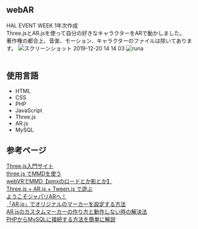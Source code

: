 ## webAR

HAL EVENT WEEK 1年次作成
<br>
Three.jsとAR.jsを使って自分の好きなキャラクターをARで動かしました。
<br>
著作権の都合上、音楽、モーション、キャラクターのファイルは除いてあります。
![スクリーンショット 2019-12-20 14 14 03](https://user-images.githubusercontent.com/50396652/71231911-2dfbc380-2333-11ea-8250-723601e14c12.png)
![runa](https://user-images.githubusercontent.com/50396652/71251065-9a42eb00-2364-11ea-936b-f0153fd316aa.jpg)
<br>
<br>
## 使用言語
- HTML
- CSS
- PHP
- JavaScript
- Three.js
- AR.js
- MySQL

## 参考ページ
[Three.js入門サイト](https://ics.media/tutorial-three/)
<br>
[three.js でMMDを使う](https://qiita.com/shoichi1023/items/6cbaefe078c33f600bfe)
<br>
[webVRでMMD【pmxのロードとか影とか】](http://cardboardclub.jp/lab/mmdwebvr2/)
<br>
[Three.js + AR.js + Tween.js で遊ぶ](https://qiita.com/mkoku/items/48b39e2750bceb72fbf6)
<br>
[ようこそジャパリARへ！](https://qiita.com/jyuko/items/60555fd1c84ae46498f8)
<br>
[「AR.js」でオリジナルのマーカーを設定する方法](https://liginc.co.jp/457071)
<br>
[AR.jsのカスタムマーカーの作り方と動作しない時の解決法](https://www.kageori.com/2018/08/arjs.html)
<br>
[PHPからMySQLに接続する方法を簡単に解説](https://blog.codecamp.jp/php-mysql)
